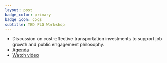 ```yaml
---
layout: post
badge_color: primary
badge_icon: cogs
subtitle: TED PLG Workshop
---
```


* Discussion on cost-effective transportation investments to support job growth and public engagement philosophy. 
* [Agenda](http://www.hillsboroughcounty.org/DocumentCenter/View/16807 )
* [Watch video](http://65.49.32.144/Hillsborough/31b31d5b-6295-46e2-b46c-0bc1946edb54/Trans_Econ_Dev_WS_08_14_2013/presentation_file/mgpresenter.html?Stream=low )

